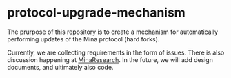 # protocol-upgrade-mechanism

The prurpose of this repository is to create a mechanism for automatically performing updates of the Mina protocol (hard forks).

Currently, we are collecting requirements in the form of issues. There is also discussion happening at [MinaResearch](https://forums.minaprotocol.com/t/automated-protocol-upgrade-mechanism/6662). In the future, we will add design documents, and ultimately also code.
